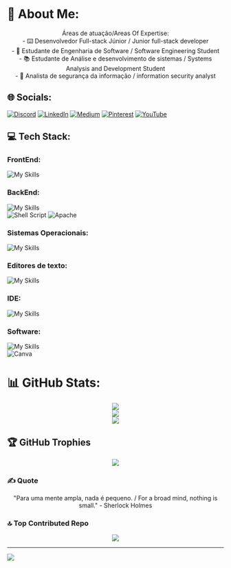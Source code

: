 # 💫 About Me:
<div align="center">
Áreas de atuação/Areas Of Expertise: <br>- ⌨️ Desenvolvedor Full-stack Júnior / Junior full-stack developer<br>- 📂 Estudante de Engenharia de Software / Software Engineering Student<br>- 📚 Estudante de Análise e desenvolvimento de sistemas / Systems Analysis and Development Student<br>- 🔐 Analista de segurança da informação / information security analyst
</div>

## 🌐 Socials:
[![Discord](https://img.shields.io/badge/Discord-%237289DA.svg?logo=discord&logoColor=white)](https://discord.gg/theuseng) [![LinkedIn](https://img.shields.io/badge/LinkedIn-%230077B5.svg?logo=linkedin&logoColor=white)](https://linkedin.com/in/matheusmrn) [![Medium](https://img.shields.io/badge/Medium-12100E?logo=medium&logoColor=white)](https://medium.com/@theuseng) [![Pinterest](https://img.shields.io/badge/Pinterest-%23E60023.svg?logo=Pinterest&logoColor=white)](https://pinterest.com/theuseng) [![YouTube](https://img.shields.io/badge/YouTube-%23FF0000.svg?logo=YouTube&logoColor=white)](https://youtube.com/@theuseng) 

## 💻 Tech Stack:

### FrontEnd:
![My Skills](https://skillicons.dev/icons?i=css,javascript,html,bootstrap,jquery&perline=8)

### BackEnd:
![My Skills](https://skillicons.dev/icons?i=c,php,postgres,mysql,laravel,py&perline=8) <br/>
![Shell Script](https://img.shields.io/badge/shell_script-%23121011.svg?style=for-the-badge&logo=gnu-bash&logoColor=white) ![Apache](https://img.shields.io/badge/apache-%23D42029.svg?style=for-the-badge&logo=apache&logoColor=white)

### Sistemas Operacionais:
![My Skills](https://skillicons.dev/icons?i=linux,windows&perline=2)

</div>

### Editores de texto:
![My Skills](https://skillicons.dev/icons?i=vscode,sublime&perline=2)

### IDE:
![My Skills](https://skillicons.dev/icons?i=visualstudio,pycharm&perline=2)

### Software:
![My Skills](https://skillicons.dev/icons?i=figma,git,github&perline=3)<br>
![Canva](https://img.shields.io/badge/Canva-%2300C4CC.svg?style=for-the-badge&logo=Canva&logoColor=white)

# 📊 GitHub Stats:
<div align="center">

![](https://github-readme-stats.vercel.app/api?username=Theuseng&theme=dark&hide_border=false&include_all_commits=false&count_private=false)<br/>
![](https://github-readme-streak-stats.herokuapp.com/?user=Theuseng&theme=dark&hide_border=false)<br/>
![](https://github-readme-stats.vercel.app/api/top-langs/?username=Theuseng&theme=dark&hide_border=false&include_all_commits=false&count_private=false&layout=compact)

</div>

## 🏆 GitHub Trophies
<div align="center">

![](https://github-profile-trophy.vercel.app/?username=Theuseng&theme=radical&no-frame=false&no-bg=false&margin-w=4)

</div>

### ✍️ Quote
<div align="center">

  "Para uma mente ampla, nada é pequeno. / For a broad mind, nothing is small." - Sherlock Holmes


</div>

### 🔝 Top Contributed Repo
<div align="center">
  
![](https://github-contributor-stats.vercel.app/api?username=Theuseng&limit=5&theme=dark&combine_all_yearly_contributions=true)

</div>

---
[![](https://visitcount.itsvg.in/api?id=Theuseng&icon=1&color=0)](https://visitcount.itsvg.in)

<!-- Proudly created with GPRM ( https://gprm.itsvg.in ) -->
